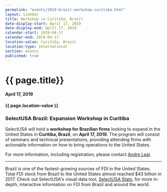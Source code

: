 ```yaml
---
permalink: "events/2019-brazil-workshop-curitiba.html"
layout: sidebar
title: Workshop in Curitiba, Brazil
date-display-start: April 17, 2019
date-display-end: April 17, 2019
calendar-start: 2019-04-17
calendar-end: 2019-04-17
location-value: Curitiba, Brazil
location-type: International
section: events
published: true
---
```


# {{ page.title}}

#### April 17, 2019

#### {{ page.location-value }}

### SelectUSA Brazil: Expansion Workshop in Curitiba

SelectUSA will hold a **workshop for Brazilian firms** looking to expand in the United States in **Curitiba, Brazil**, on **April 17, 2019**. The program will consist of seminars and technical presentations, providing attending firms with actionable information on how to bring operations to the United States.

For more information, including registration, please contact [Andre Leal](mailto:andre.leal@trade.gov?Subject=Curitiba%20workshop).

---

Brazil is one of the fastest-growing sources of FDI in the United States. Total FDI stock from Brazil to the United States almost reached $43 billion in 2017. Check out SelectUSA's visual data tool, [SelectUSA Stats](https://www.selectusa.gov/selectusa-stats), for more in-depth, interactive information on FDI from Brazil and around the world.
